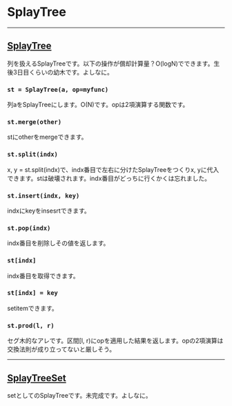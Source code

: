 # SplayTree

_____
## [SplayTree](https://github.com/titanium-22/Library/blob/main/BST/SplayTree/SplayTree.py)
列を扱えるSplayTreeです。以下の操作が償却計算量？O(logN)でできます。生後3日目くらいの幼木です。よしなに。

### ```st = SplayTree(a, op=myfunc)```
列aをSplayTreeにします。O(N)です。opは2項演算する関数です。

### ```st.merge(other)```
stにotherをmergeできます。

### ```st.split(indx)```
x, y = st.split(indx)で、indx番目で左右に分けたSplayTreeをつくりx, yに代入できます。stは破壊されます。indx番目がどっちに行くかくは忘れました。

### ```st.insert(indx, key)```
indxにkeyをinsesrtできます。

### ```st.pop(indx)```
indx番目を削除しその値を返します。

### ```st[indx]```
indx番目を取得できます。

### ```st[indx] = key```
setitemできます。

### ```st.prod(l, r)```
セグ木的なアレです。区間[l, r)にopを適用した結果を返します。opの2項演算は交換法則が成り立ってないと厳しそう。

_____
## [SplayTreeSet](https://github.com/titanium-22/Library/blob/main/BST/SplayTree/SplayTreeSet.py)
setとしてのSplayTreeです。未完成です。よしなに。

